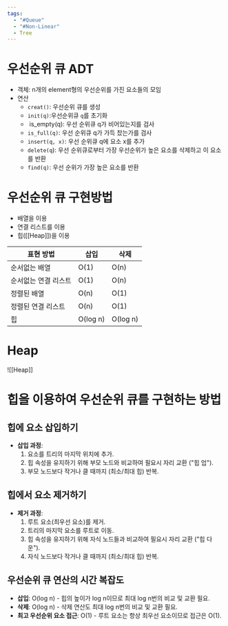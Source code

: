 ```yaml
---
tags:
  - "#Queue"
  - "#Non-Linear"
  - Tree
---
```

# 우선순위 큐 ADT
- 객체: n개의 element형의 우선순위를 가진 요소들의 모임
- 연산
	- `creat()`: 우선순위 큐를 생성
	- `init(q)`:우선순위큐 `q`를 초기화
	-  is_empty(q): 우선 순위큐 q가 비어있는지를 검사
	- `is_full(q)`: 우선 순위큐 q가 가득 찼는가를 검사
	- `insert(q, x)`: 우선 순위큐 q에 요소 x를 추가
	- `delete(q`): 우선 순위큐로부터 가장 우선순위가 높은 요소를 삭제하고 이 요소를 반환
	- `find(q)`: 우선 순위가 가장 높은 요소를 반환
# 우선순위 큐 구현방법
- 배열을 이용
- 연결 리스트를 이용
- 힙([[Heap]])을 이용

| 표현 방법       | 삽입       | 삭제       |
| ----------- | -------- | -------- |
| 순서없는 배열     | O(1)     | O(n)     |
| 순서없는 연결 리스트 | O(1)     | O(n)     |
| 정렬된 배열      | O(n)     | O(1)     |
| 정렬된 연결 리스트  | O(n)     | O(1)     |
| 힙           | O(log n) | O(log n) |
# Heap
![[Heap]]
# 힙을 이용하여 우선순위 큐를 구현하는 방법
## 힙에 요소 삽입하기
- **삽입 과정**:
  1. 요소를 트리의 마지막 위치에 추가.
  2. 힙 속성을 유지하기 위해 부모 노드와 비교하여 필요시 자리 교환 ("힙 업").
  3. 부모 노드보다 작거나 클 때까지 (최소/최대 힙) 반복.
## 힙에서 요소 제거하기
- **제거 과정**:
  1. 루트 요소(최우선 요소)를 제거.
  2. 트리의 마지막 요소를 루트로 이동.
  3. 힙 속성을 유지하기 위해 자식 노드들과 비교하여 필요시 자리 교환 ("힙 다운").
  4. 자식 노드보다 작거나 클 때까지 (최소/최대 힙) 반복.
## 우선순위 큐 연산의 시간 복잡도
- **삽입**: O(log n) - 힙의 높이가 log n이므로 최대 log n번의 비교 및 교환 필요.
- **삭제**: O(log n) - 삭제 연산도 최대 log n번의 비교 및 교환 필요.
- **최고 우선순위 요소 접근**: O(1) - 루트 요소는 항상 최우선 요소이므로 접근은 O(1).